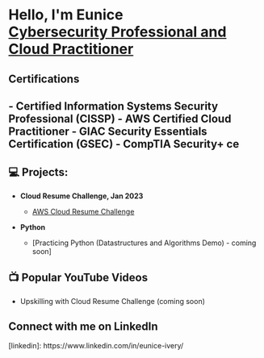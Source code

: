<h1>Hello, I'm Eunice <br/><a href="https://github.com/em-strix"</a> <a href="https://www.linkedin.com/in/eunice-ivery/">Cybersecurity Professional and Cloud Practitioner</a> 

<h2> Certifications<h2>
  
  <b>
  - Certified Information Systems Security Professional (CISSP) 
  - AWS Certified Cloud Practitioner 
  - GIAC Security Essentials Certification (GSEC)
  - CompTIA Security+ ce 
  </b>
  
  <h2>💻 Projects:</h2>

- <b>Cloud Resume Challenge, Jan 2023</b>
  - [AWS Cloud Resume Challenge](https://github.com/em-strix/awscloudres)

- <b>Python</b>
  - [Practicing Python (Datastructures and Algorithms Demo) - coming soon]

<h2>📺 Popular YouTube Videos</h2>

- Upskilling with Cloud Resume Challenge (coming soon) 

<h2>  Connect with me on LinkedIn</h2>
[linkedin]: https://www.linkedin.com/in/eunice-ivery/

<!--
**em-strix/em-strix** is a ✨ _special_ ✨ repository because its `README.md` (this file) appears on your GitHub profile.

Here are some ideas to get you started:

- 🔭 I’m currently working on ...
- 🌱 I’m currently learning ...
- 👯 I’m looking to collaborate on ...
- 🤔 I’m looking for help with ...
- 💬 Ask me about ...
- 📫 How to reach me: ...
- 😄 Pronouns: ...
- ⚡ Fun fact: ...
-->

